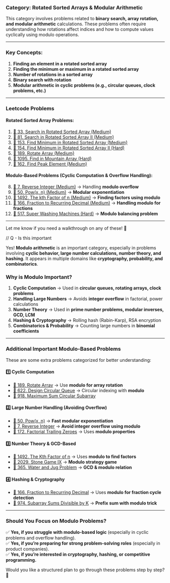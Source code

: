 ### **Category: Rotated Sorted Arrays & Modular Arithmetic**

This category involves problems related to **binary search, array rotation, and modular arithmetic** calculations. These problems often require understanding how rotations affect indices and how to compute values cyclically using modulo operations.

---

### **Key Concepts:**

1. **Finding an element in a rotated sorted array**
2. **Finding the minimum or maximum in a rotated sorted array**
3. **Number of rotations in a sorted array**
4. **Binary search with rotation**
5. **Modular arithmetic in cyclic problems (e.g., circular queues, clock problems, etc.)**

---

### **Leetcode Problems**

#### **Rotated Sorted Array Problems:**

1. [🔹 33. Search in Rotated Sorted Array (Medium)](https://leetcode.com/problems/search-in-rotated-sorted-array/)
2. [🔹 81. Search in Rotated Sorted Array II (Medium)](https://leetcode.com/problems/search-in-rotated-sorted-array-ii/)
3. [🔹 153. Find Minimum in Rotated Sorted Array (Medium)](https://leetcode.com/problems/find-minimum-in-rotated-sorted-array/)
4. [🔹 154. Find Minimum in Rotated Sorted Array II (Hard)](https://leetcode.com/problems/find-minimum-in-rotated-sorted-array-ii/)
5. [🔹 189. Rotate Array (Medium)](https://leetcode.com/problems/rotate-array/)
6. [🔹 1095. Find in Mountain Array (Hard)](https://leetcode.com/problems/find-in-mountain-array/)
7. [🔹 162. Find Peak Element (Medium)](https://leetcode.com/problems/find-peak-element/)

#### **Modulo-Based Problems (Cyclic Computation & Overflow Handling):**

8. [🔹 7. Reverse Integer (Medium)](https://leetcode.com/problems/reverse-integer/) → Handling **modulo overflow**
9. [🔹 50. Pow(x, n) (Medium)](https://leetcode.com/problems/powx-n/) → **Modular exponentiation**
10. [🔹 1492. The kth Factor of n (Medium)](https://leetcode.com/problems/the-kth-factor-of-n/) → **Finding factors using modulo**
11. [🔹 166. Fraction to Recurring Decimal (Medium)](https://leetcode.com/problems/fraction-to-recurring-decimal/) → **Handling modulo for fractions**
12. [🔹 517. Super Washing Machines (Hard)](https://leetcode.com/problems/super-washing-machines/) → **Modulo balancing problem**

---

Let me know if you need a walkthrough on any of these! 🚀

// Q - Is this important

Yes! **Modulo arithmetic** is an important category, especially in problems involving **cyclic behavior, large number calculations, number theory, and hashing**. It appears in multiple domains like **cryptography, probability, and combinatorics**.

### **Why is Modulo Important?**

1. **Cyclic Computation** → Used in **circular queues, rotating arrays, clock problems**
2. **Handling Large Numbers** → Avoids **integer overflow** in factorial, power calculations
3. **Number Theory** → Used in **prime number problems, modular inverses, GCD, LCM**
4. **Hashing & Cryptography** → Rolling hash (Rabin-Karp), RSA encryption
5. **Combinatorics & Probability** → Counting large numbers in **binomial coefficients**

---

### **Additional Important Modulo-Based Problems**

These are some extra problems categorized for better understanding:

#### **1️⃣ Cyclic Computation**

- [🔹 189. Rotate Array](https://leetcode.com/problems/rotate-array/) → Use **modulo for array rotation**
- [🔹 622. Design Circular Queue](https://leetcode.com/problems/design-circular-queue/) → Circular indexing with **modulo**
- [🔹 918. Maximum Sum Circular Subarray](https://leetcode.com/problems/maximum-sum-circular-subarray/)

#### **2️⃣ Large Number Handling (Avoiding Overflow)**

- [🔹 50. Pow(x, n)](https://leetcode.com/problems/powx-n/) → **Fast modular exponentiation**
- [🔹 7. Reverse Integer](https://leetcode.com/problems/reverse-integer/) → **Avoid integer overflow using modulo**
- [🔹 172. Factorial Trailing Zeroes](https://leetcode.com/problems/factorial-trailing-zeroes/) → Uses **modulo properties**

#### **3️⃣ Number Theory & GCD-Based**

- [🔹 1492. The Kth Factor of n](https://leetcode.com/problems/the-kth-factor-of-n/) → Uses **modulo to find factors**
- [🔹 2029. Stone Game IX](https://leetcode.com/problems/stone-game-ix/) → **Modulo strategy game**
- [🔹 365. Water and Jug Problem](https://leetcode.com/problems/water-and-jug-problem/) → **GCD & modulo relation**

#### **4️⃣ Hashing & Cryptography**

- [🔹 166. Fraction to Recurring Decimal](https://leetcode.com/problems/fraction-to-recurring-decimal/) → Uses **modulo for fraction cycle detection**
- [🔹 974. Subarray Sums Divisible by K](https://leetcode.com/problems/subarray-sums-divisible-by-k/) → **Prefix sum with modulo trick**

---

### **Should You Focus on Modulo Problems?**

✅ **Yes, if you struggle with modulo-based logic** (especially in cyclic problems and overflow handling).  
✅ **Yes, if you’re preparing for strong problem-solving roles** (especially in product companies).  
✅ **Yes, if you’re interested in cryptography, hashing, or competitive programming.**

Would you like a structured plan to go through these problems step by step? 🚀
